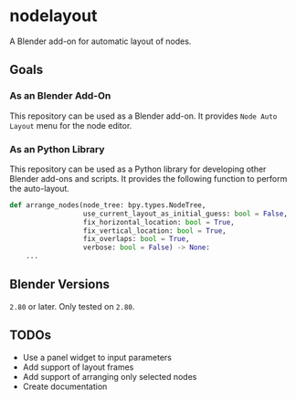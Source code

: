 # nodelayout

A Blender add-on for automatic layout of nodes.

## Goals

### As an Blender Add-On

This repository can be used as a Blender add-on. It provides `Node Auto Layout` menu for the node editor.

### As an Python Library

This repository can be used as a Python library for developing other Blender add-ons and scripts. It provides the following function to perform the auto-layout.
```python
def arrange_nodes(node_tree: bpy.types.NodeTree,
                  use_current_layout_as_initial_guess: bool = False,
                  fix_horizontal_location: bool = True,
                  fix_vertical_location: bool = True,
                  fix_overlaps: bool = True,
                  verbose: bool = False) -> None:
    ...
```

## Blender Versions

`2.80` or later. Only tested on `2.80`.

## TODOs

- Use a panel widget to input parameters
- Add support of layout frames
- Add support of arranging only selected nodes
- Create documentation
